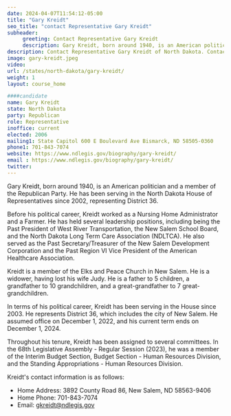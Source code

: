 ```yaml
---
date: 2024-04-07T11:54:12-05:00
title: "Gary Kreidt"
seo_title: "contact Representative Gary Kreidt"
subheader:
     greeting: Contact Representative Gary Kreidt
     description: Gary Kreidt, born around 1940, is an American politician and a member of the Republican Party. He has been serving in the North Dakota House of Representatives since 2002, representing District 36.
description: Contact Representative Gary Kreidt of North Dakota. Contact information for Gary Kreidt includes email address, phone number, and mailing address.
image: gary-kreidt.jpeg
video:
url: /states/north-dakota/gary-kreidt/
weight: 1
layout: course_home

####candidate
name: Gary Kreidt
state: North Dakota
party: Republican
role: Representative
inoffice: current
elected: 2006
mailing1: State Capitol 600 E Boulevard Ave Bismarck, ND 58505-0360
phone1: 701-843-7074
website: https://www.ndlegis.gov/biography/gary-kreidt/
email : https://www.ndlegis.gov/biography/gary-kreidt/
twitter: 
---
```

Gary Kreidt, born around 1940, is an American politician and a member of the Republican Party. He has been serving in the North Dakota House of Representatives since 2002, representing District 36.

Before his political career, Kreidt worked as a Nursing Home Administrator and a Farmer. He has held several leadership positions, including being the Past President of West River Transportation, the New Salem School Board, and the North Dakota Long Term Care Association (NDLTCA). He also served as the Past Secretary/Treasurer of the New Salem Development Corporation and the Past Region VI Vice President of the American Healthcare Association.

Kreidt is a member of the Elks and Peace Church in New Salem. He is a widower, having lost his wife Judy. He is a father to 5 children, a grandfather to 10 grandchildren, and a great-grandfather to 7 great-grandchildren.

In terms of his political career, Kreidt has been serving in the House since 2003. He represents District 36, which includes the city of New Salem. He assumed office on December 1, 2022, and his current term ends on December 1, 2024.

Throughout his tenure, Kreidt has been assigned to several committees. In the 68th Legislative Assembly - Regular Session (2023), he was a member of the Interim Budget Section, Budget Section - Human Resources Division, and the Standing Appropriations - Human Resources Division.

Kreidt's contact information is as follows:
- Home Address: 3892 County Road 86, New Salem, ND 58563-9406
- Home Phone: 701-843-7074
- Email: gkreidt@ndlegis.gov

